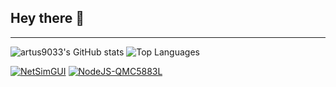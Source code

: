 ## Hey there 👋

---

![artus9033's GitHub stats](https://github-readme-stats.vercel.app/api?username=artus9033&show_icons=true&custom_title=GitHub%20Stats) ![Top Languages](https://github-readme-stats.vercel.app/api/top-langs/?username=artus9033&layout=compact&custom_title=My%20most%20used%20GH%20languages)

[![NetSimGUI](https://github-readme-stats.vercel.app/api/pin/?username=artus9033&repo=NetSimGUI)](https://github.com/artus9033/NetSimGUI) [![NodeJS-QMC5883L](https://github-readme-stats.vercel.app/api/pin/?username=artus9033&repo=NodeJS-QMC5883L)](https://github.com/artus9033/NodeJS-QMC5883L)
